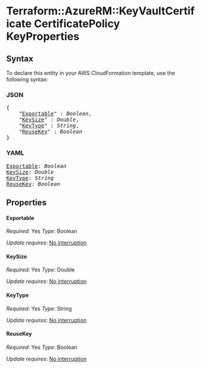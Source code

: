 # Terraform::AzureRM::KeyVaultCertificate CertificatePolicy KeyProperties

## Syntax

To declare this entity in your AWS CloudFormation template, use the following syntax:

### JSON

<pre>
{
    "<a href="#exportable" title="Exportable">Exportable</a>" : <i>Boolean</i>,
    "<a href="#keysize" title="KeySize">KeySize</a>" : <i>Double</i>,
    "<a href="#keytype" title="KeyType">KeyType</a>" : <i>String</i>,
    "<a href="#reusekey" title="ReuseKey">ReuseKey</a>" : <i>Boolean</i>
}
</pre>

### YAML

<pre>
<a href="#exportable" title="Exportable">Exportable</a>: <i>Boolean</i>
<a href="#keysize" title="KeySize">KeySize</a>: <i>Double</i>
<a href="#keytype" title="KeyType">KeyType</a>: <i>String</i>
<a href="#reusekey" title="ReuseKey">ReuseKey</a>: <i>Boolean</i>
</pre>

## Properties

#### Exportable

_Required_: Yes
_Type_: Boolean

_Update requires_: [No interruption](https://docs.aws.amazon.com/AWSCloudFormation/latest/UserGuide/using-cfn-updating-stacks-update-behaviors.html#update-no-interrupt)

#### KeySize

_Required_: Yes
_Type_: Double

_Update requires_: [No interruption](https://docs.aws.amazon.com/AWSCloudFormation/latest/UserGuide/using-cfn-updating-stacks-update-behaviors.html#update-no-interrupt)

#### KeyType

_Required_: Yes
_Type_: String

_Update requires_: [No interruption](https://docs.aws.amazon.com/AWSCloudFormation/latest/UserGuide/using-cfn-updating-stacks-update-behaviors.html#update-no-interrupt)

#### ReuseKey

_Required_: Yes
_Type_: Boolean

_Update requires_: [No interruption](https://docs.aws.amazon.com/AWSCloudFormation/latest/UserGuide/using-cfn-updating-stacks-update-behaviors.html#update-no-interrupt)

